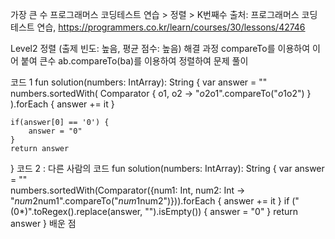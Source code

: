 가장 큰 수
프로그래머스 코딩테스트 연습 > 정렬 > K번째수 출처: 프로그래머스 코딩 테스트 연습, https://programmers.co.kr/learn/courses/30/lessons/42746

Level2
정렬 (출제 빈도: 높음, 평균 점수: 높음)
해결 과정
compareTo를 이용하여 이어 붙여 큰수 ab.compareTo(ba)를 이용하여 정렬하여 문제 풀이


코드 1
fun solution(numbers: IntArray): String {
    var answer = ""
    numbers.sortedWith(
        Comparator { o1, o2 ->
            "$o2$o1".compareTo("$o1$o2")
        }
    ).forEach { 
        answer += it 
    }

    if(answer[0] == '0') {
        answer = "0"
    }
    return answer
}
코드 2 : 다른 사람의 코드
fun solution(numbers: IntArray): String {
    var answer = ""        
    numbers.sortedWith(Comparator({num1: Int, num2: Int -> "$num2$num1".compareTo("$num1$num2")})).forEach { answer += it }
    if ("(0*)".toRegex().replace(answer, "").isEmpty()) {
        answer = "0"
    }
    return answer
}
배운 점

